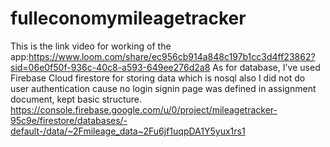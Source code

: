 # fulleconomymileagetracker

This is the link video for working of the app:https://www.loom.com/share/ec956cb914a848c197b1cc3d4ff23862?sid=06e0f50f-936c-40c8-a593-649ee276d2a8
As for database, I've used Firebase Cloud firestore for storing data which is nosql also I did not do user authentication cause no login signin page was defined in assignment document, kept basic structure.
https://console.firebase.google.com/u/0/project/mileagetracker-95c9e/firestore/databases/-default-/data/~2Fmileage_data~2Fu6jf1uqpDA1Y5yux1rs1
 
 
